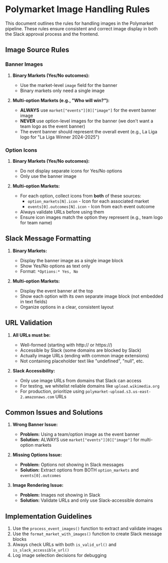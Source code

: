 # Polymarket Image Handling Rules

This document outlines the rules for handling images in the Polymarket pipeline. These rules ensure consistent and correct image display in both the Slack approval process and the frontend.

## Image Source Rules

### Banner Images

1. **Binary Markets (Yes/No outcomes):**
   - Use the market-level `image` field for the banner
   - Binary markets only need a single image

2. **Multi-option Markets (e.g., "Who will win?"):**
   - **ALWAYS** use `market["events"][0]["image"]` for the event banner image
   - **NEVER** use option-level images for the banner (we don't want a team logo as the event banner)
   - The event banner should represent the overall event (e.g., La Liga logo for "La Liga Winner 2024-2025")

### Option Icons

1. **Binary Markets (Yes/No outcomes):**
   - Do not display separate icons for Yes/No options
   - Only use the banner image

2. **Multi-option Markets:**
   - For each option, collect icons from **both** of these sources:
     - `option_markets[N].icon` - Icon for each associated market
     - `events[0].outcomes[N].icon` - Icon from each event outcome
   - Always validate URLs before using them
   - Ensure icon images match the option they represent (e.g., team logo for team name)

## Slack Message Formatting

1. **Binary Markets:**
   - Display the banner image as a single image block
   - Show Yes/No options as text only
   - Format: `*Options:* Yes, No`

2. **Multi-option Markets:**
   - Display the event banner at the top
   - Show each option with its own separate image block (not embedded in text fields)
   - Organize options in a clear, consistent layout

## URL Validation

1. **All URLs must be:**
   - Well-formed (starting with http:// or https://)
   - Accessible by Slack (some domains are blocked by Slack)
   - Actually image URLs (ending with common image extensions)
   - Not containing placeholder text like "undefined", "null", etc.

2. **Slack Accessibility:**
   - Only use image URLs from domains that Slack can access
   - For testing, we whitelist reliable domains like `upload.wikimedia.org`
   - For production, prioritize using `polymarket-upload.s3.us-east-2.amazonaws.com` URLs

## Common Issues and Solutions

1. **Wrong Banner Issue:**
   - **Problem:** Using a team/option image as the event banner
   - **Solution:** ALWAYS use `market["events"][0]["image"]` for multi-option markets

2. **Missing Options Issue:**
   - **Problem:** Options not showing in Slack messages
   - **Solution:** Extract options from BOTH `option_markets` and `events[0].outcomes`

3. **Image Rendering Issue:**
   - **Problem:** Images not showing in Slack
   - **Solution:** Validate URLs and only use Slack-accessible domains

## Implementation Guidelines

1. Use the `process_event_images()` function to extract and validate images
2. Use the `format_market_with_images()` function to create Slack message blocks
3. Always check URLs with both `is_valid_url()` and `is_slack_accessible_url()`
4. Log image selection decisions for debugging